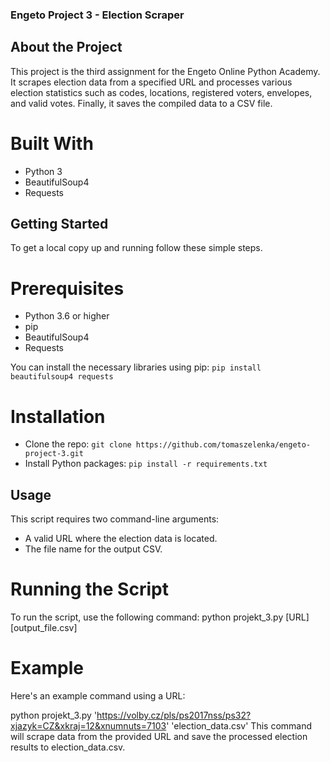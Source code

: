 ### Engeto Project 3 - Election Scraper
## About the Project
This project is the third assignment for the Engeto Online Python Academy. It scrapes election data from a specified URL and processes various election statistics such as codes, locations, registered voters, envelopes, and valid votes. Finally, it saves the compiled data to a CSV file.

# Built With
- Python 3
- BeautifulSoup4
- Requests

## Getting Started
To get a local copy up and running follow these simple steps.

# Prerequisites
- Python 3.6 or higher
- pip
- BeautifulSoup4
- Requests

You can install the necessary libraries using pip:
```pip install beautifulsoup4 requests```

# Installation
- Clone the repo:
```git clone https://github.com/tomaszelenka/engeto-project-3.git```
- Install Python packages:
```pip install -r requirements.txt```

## Usage
This script requires two command-line arguments:

- A valid URL where the election data is located.
- The file name for the output CSV.
# Running the Script
To run the script, use the following command:
python projekt_3.py [URL] [output_file.csv]

# Example
Here's an example command using a URL:

python projekt_3.py 'https://volby.cz/pls/ps2017nss/ps32?xjazyk=CZ&xkraj=12&xnumnuts=7103' 'election_data.csv'
This command will scrape data from the provided URL and save the processed election results to election_data.csv.
